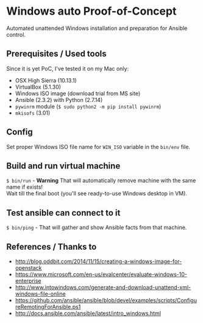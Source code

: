 Windows auto Proof-of-Concept
=============================

Automated unattended Windows installation and preparation for Ansible control.

## Prerequisites / Used tools
Since it is yet PoC, I've tested it on my Mac only:
* OSX High Sierra (10.13.1)
* VirtualBox (5.1.30)
* Windows ISO image (download trial from MS site)
* Ansible (2.3.2) with Python (2.7.14)
* `pywinrm` module (`$ sudo python2 -m pip install pywinrm`)
* `mkisofs` (3.01)

## Config
Set proper Windows ISO file name for `WIN_ISO` variable in the `bin/env` file.

## Build and run virtual machine
`$ bin/run` - **Warning** That will automatically remove machine with the same name if exists!
<br/>Wait till the final boot (you'll see ready-to-use Windows desktop in VM).

## Test ansible can connect to it
`$ bin/ping` - That will gather and show Ansible facts from that machine.

## References / Thanks to
* http://blog.oddbit.com/2014/11/15/creating-a-windows-image-for-openstack
* https://www.microsoft.com/en-us/evalcenter/evaluate-windows-10-enterprise
* http://www.intowindows.com/generate-and-download-unattend-xml-windows-file-online
* https://github.com/ansible/ansible/blob/devel/examples/scripts/ConfigureRemotingForAnsible.ps1
* http://docs.ansible.com/ansible/latest/intro_windows.html
